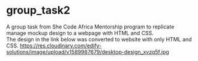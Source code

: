 # group_task2
A group task from She Code Africa Mentorship program to replicate manage mockup design to a webpage with HTML and CSS.  
The design in the link below was converted to website with only HTML and CSS. 
https://res.cloudinary.com/edify-solutions/image/upload/v1589987679/desktop-design_xvzq5f.jpg
